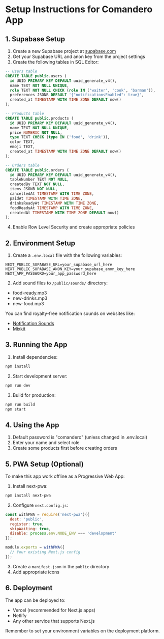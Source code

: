 # Setup Instructions for Comandero App

## 1. Supabase Setup

1. Create a new Supabase project at [supabase.com](https://supabase.com)
2. Get your Supabase URL and anon key from the project settings
3. Create the following tables in SQL Editor:

```sql
-- Users table
CREATE TABLE public.users (
  id UUID PRIMARY KEY DEFAULT uuid_generate_v4(),
  name TEXT NOT NULL UNIQUE,
  role TEXT NOT NULL CHECK (role IN ('waiter', 'cook', 'barman')),
  preferences JSONB DEFAULT '{"notificationsEnabled": true}',
  created_at TIMESTAMP WITH TIME ZONE DEFAULT now()
);

-- Products table
CREATE TABLE public.products (
  id UUID PRIMARY KEY DEFAULT uuid_generate_v4(),
  name TEXT NOT NULL UNIQUE,
  price NUMERIC NOT NULL,
  type TEXT CHECK (type IN ('food', 'drink')),
  color TEXT,
  emoji TEXT,
  created_at TIMESTAMP WITH TIME ZONE DEFAULT now()
);

-- Orders table
CREATE TABLE public.orders (
  id UUID PRIMARY KEY DEFAULT uuid_generate_v4(),
  tableNumber TEXT NOT NULL,
  createdBy TEXT NOT NULL,
  items JSONB NOT NULL,
  cancelledAt TIMESTAMP WITH TIME ZONE,
  paidAt TIMESTAMP WITH TIME ZONE,
  drinksReadyAt TIMESTAMP WITH TIME ZONE,
  foodReadyAt TIMESTAMP WITH TIME ZONE,
  createdAt TIMESTAMP WITH TIME ZONE DEFAULT now()
);
```

4. Enable Row Level Security and create appropriate policies

## 2. Environment Setup

1. Create a `.env.local` file with the following variables:

```
NEXT_PUBLIC_SUPABASE_URL=your_supabase_url_here
NEXT_PUBLIC_SUPABASE_ANON_KEY=your_supabase_anon_key_here
NEXT_APP_PASSWORD=your_app_password_here
```

2. Add sound files to `/public/sounds/` directory:

- food-ready.mp3
- new-drinks.mp3
- new-food.mp3

You can find royalty-free notification sounds on websites like:

- [Notification Sounds](https://notificationsounds.com/)
- [Mixkit](https://mixkit.co/free-sound-effects/notification/)

## 3. Running the App

1. Install dependencies:

```bash
npm install
```

2. Start development server:

```bash
npm run dev
```

3. Build for production:

```bash
npm run build
npm start
```

## 4. Using the App

1. Default password is "comandero" (unless changed in .env.local)
2. Enter your name and select role
3. Create some products first before creating orders

## 5. PWA Setup (Optional)

To make this app work offline as a Progressive Web App:

1. Install next-pwa:

```bash
npm install next-pwa
```

2. Configure `next.config.js`:

```javascript
const withPWA = require('next-pwa')({
  dest: 'public',
  register: true,
  skipWaiting: true,
  disable: process.env.NODE_ENV === 'development'
});

module.exports = withPWA({
  // Your existing Next.js config
});
```

3. Create a `manifest.json` in the `public` directory
4. Add appropriate icons

## 6. Deployment

The app can be deployed to:

- Vercel (recommended for Next.js apps)
- Netlify
- Any other service that supports Next.js

Remember to set your environment variables on the deployment platform.
